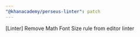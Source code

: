 ```yaml
---
"@khanacademy/perseus-linter": patch
---
```


[Linter] Remove Math Font Size rule from editor linter
